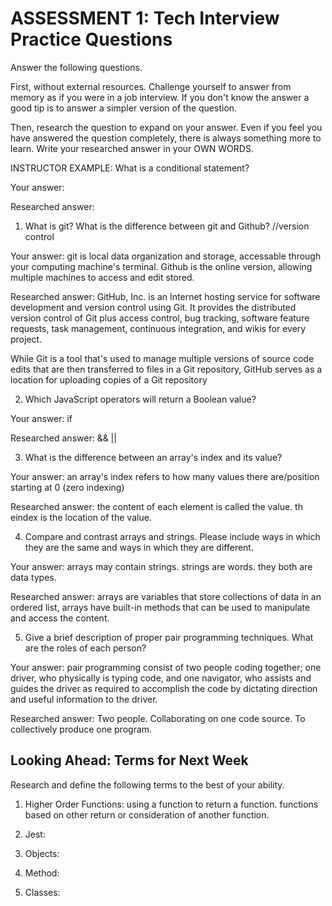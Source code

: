 # ASSESSMENT 1: Tech Interview Practice Questions

Answer the following questions.

First, without external resources. Challenge yourself to answer from memory as if you were in a job interview. If you don't know the answer a good tip is to answer a simpler version of the question.

Then, research the question to expand on your answer. Even if you feel you have answered the question completely, there is always something more to learn. Write your researched answer in your OWN WORDS.

INSTRUCTOR EXAMPLE: What is a conditional statement?

Your answer:

Researched answer:

1. What is git? What is the difference between git and Github? //version control

Your answer: git is local data organization and storage, accessable through your computing machine's terminal. Github is the online version, allowing multiple machines to access and edit stored.

Researched answer:  GitHub, Inc. is an Internet hosting service for software development and version control using Git. It provides the distributed version control of Git plus access control, bug tracking, software feature requests, task management, continuous integration, and wikis for every project. 

While Git is a tool that's used to manage multiple versions of source code edits that are then transferred to files in a Git repository, GitHub serves as a location for uploading copies of a Git repository

2. Which JavaScript operators will return a Boolean value?

Your answer: if

Researched answer: && || 

3. What is the difference between an array's index and its value?

Your answer: an array's index refers to how many values there are/position starting at 0 (zero indexing)

Researched answer: the content of each element is called the value. th eindex is the location of the value.

4. Compare and contrast arrays and strings. Please include ways in which they are the same and ways in which they are different.

Your answer: arrays may contain strings. strings are words. they both are data types.

Researched answer: arrays are variables that store collections of data in an ordered list, arrays have built-in methods that can be used to manipulate and access the content. 

5. Give a brief description of proper pair programming techniques. What are the roles of each person?

Your answer: pair programming consist of two people coding together; one driver, who physically is typing code, and one navigator, who assists and guides the driver as required to accomplish the code by dictating direction and useful information to the driver.

Researched answer: Two people.
Collaborating on one code source.
To collectively produce one program.

## Looking Ahead: Terms for Next Week

Research and define the following terms to the best of your ability.

1. Higher Order Functions: using a function to return a function. functions based on other return or consideration of another function.

2. Jest:

3. Objects:

4. Method:

5. Classes:
